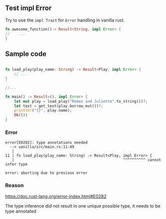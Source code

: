 ## Test impl Error
    
Try to use the `impl Trait` for `Error` handling in vanilla rust.
```rust
fn awesome_function()-> Result<String, impl Error> {
//    ...
}
```

## Sample code

```rust

fn load_play(play_name: String) -> Result<Play, impl Error> {
    // ...
}

//...

fn main() -> Result<(), impl Error> {
    let mut play = load_play("Romeo and Juliette".to_string())?;
    let text = get_text(play.borrow_mut())?;
    println!("{}", play.name);
    Ok(())
}
```

### Error

```
error[E0282]: type annotations needed
  --> vanilla/src/main.rs:11:49
   |
11 | fn load_play(play_name: String) -> Result<Play, impl Error> {
   |                                                 ^^^^^^^^^^ cannot infer type

error: aborting due to previous error
```


### Reason

https://doc.rust-lang.org/error-index.html#E0282

The type inference did not result in one unique possible type, it needs to be type annotated
